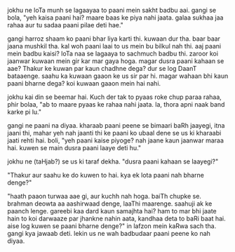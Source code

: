 jokhu ne loTa munh se lagaayaa to paani mein sakht badbu aai. gangi se bola,
"yeh kaisa paani hai? maare baas ke piya nahi jaata. galaa sukhaa jaa rahaa aur
tu sadaa paani pilae deti hae."

gangi harroz shaam ko paani bhar liya karti thi. kuwaan dur tha. baar baar jaana
mushkil tha. kal woh paani laai to us mein bu bilkul nah thi. aaj paani mein
badbu kaisi? loTa naa se lagaaya to sachmuch badbu thi. zaroor koi jaanwar
kuwaan mein gir kar mar gaya hoga. magar dusra paani kahaan se aae? Thakur ke
kuwan par kaun chadhne dega? dur se log DaanT bataaenge. saahu ka kuwaan gaaon
ke us sir par hi. magar wahaan bhi kaun paani bharne dega? koi kuwaan gaaon mein
hai nahi.

jokhu kai din se beemar hai. Kuch der tak to pyaas roke chup paraa rahaa, phir
bolaa, "ab to maare pyaas ke rahaa nahi jaata. la, thora apni naak band karke pi
lu."

gangi ne paani na diyaa. kharaab paani peene se bimaari baRh jaayegi, itna jaani
thi, mahar yeh nah jaanti thi ke paani ko ubaal dene se us ki kharaabi jaati
rehti hai. boli, "yeh paani kaise piyoge? nah jaane kaun jaanwar maraa hai.
kuwen se main dusra paani laaye deti hu."

jokhu ne (taHjab?) se us ki taraf dekha. "dusra paani kahaan se laayegi?"

"Thakur aur saahu ke do kuwen to hai. kya ek lota paani nah bharne denge?"

"haath paaon turwaa aae gi, aur kuchh nah hoga. baiTh chupke se. brahman deowta
aa aashirwaad denge, laaThi maarenge. saahuji ak ke paanch lenge. gareebi kaa
dard kaun samajhta hai? ham to mar bhi jaate hain to koi darwaaze par jhankne 
nahin aata, kandhaa deta to baRi baat hai. aise log kuwen se paani bharne 
denge?" in lafzon mein kaRwa sach tha. gangi kya jawaab deti. lekin us ne wah 
badbudaar paani peene ko nah diyaa.
